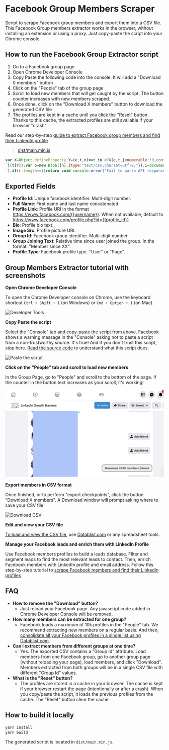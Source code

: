 # Facebook Group Members Scraper

Script to scrape Facebook group members and export them into a CSV file. This Facebook Group members extractor works in the browser, without installing an extension or using a proxy. Just copy-paste the script into your Chrome console.

## How to run the Facebook Group Extractor script

 1. Go to a Facebook group page
 1. Open Chrome Developer Console
 1. Copy Paste the following code into the console. It will add a "Download 0 members" button
 1. Click on the "People" tab of the group page
 1. Scroll to load new members that will get caught by the script. The button counter increases with new members scraped.
 1. Once done, click on the "Download X members" button to download the generated CSV file
 1. The profiles are kept in a cache until you click the "Reset" button. Thanks to this cache, the extracted profiles are still available if your browser "crash"

 Read our step-by-step [guide to extract Facebook group members and find their LinkedIn profile](https://www.datablist.com/how-to/scrape-facebook-group-members-linkedin)

> [dist/main.min.js](dist/main.min.js)

```javascript
var X=Object.defineProperty,Y=(e,t,n)=>t in e?X(e,t,{enumerable:!0,configurable:!0,writable:!0,value:n}):e[t]=n,k=(e,t,n)=>(Y(e,"symbol"!=typeof t?t+"":t,n),n);function Z(e,t){for(var n="",r=0;r<t.length;r++)n+=function(e){for(var t="",n=0;n<e.length;n++){var r=null===e[n]||"u"<typeof e[n]?"":e[n].toString(),r=(r=e[n]instanceof Date?e[n].toLocaleString():r).replace(/"/g,'""');0<n&&(t+=","),t+=r=0<=r.search(/("|,|\n)/g)?'"'+r+'"':r}return t+`
`}(t[r]);var o=new Blob([n],{type:"text/csv;charset=utf-8;"}),i=document.createElement("a");void 0!==i.download&&(o=URL.createObjectURL(o),i.setAttribute("href",o),i.setAttribute("download",e),document.body.appendChild(i),i.click(),document.body.removeChild(i))}const E=(t,e)=>e.some(e=>t instanceof e);let M,j;function N(){return M=M||[IDBDatabase,IDBObjectStore,IDBIndex,IDBCursor,IDBTransaction]}function G(){return j=j||[IDBCursor.prototype.advance,IDBCursor.prototype.continue,IDBCursor.prototype.continuePrimaryKey]}const _=new WeakMap,x=new WeakMap,m=new WeakMap;function Q(i){var e=new Promise((e,t)=>{const n=()=>{i.removeEventListener("success",r),i.removeEventListener("error",o)},r=()=>{e(h(i.result)),n()},o=()=>{t(i.error),n()};i.addEventListener("success",r),i.addEventListener("error",o)});return m.set(e,i),e}function ee(i){var e;_.has(i)||(e=new Promise((e,t)=>{const n=()=>{i.removeEventListener("complete",r),i.removeEventListener("error",o),i.removeEventListener("abort",o)},r=()=>{e(),n()},o=()=>{t(i.error||new DOMException("AbortError","AbortError")),n()};i.addEventListener("complete",r),i.addEventListener("error",o),i.addEventListener("abort",o)}),_.set(i,e))}let D={get(e,t,n){if(e instanceof IDBTransaction){if("done"===t)return _.get(e);if("store"===t)return n.objectStoreNames[1]?void 0:n.objectStore(n.objectStoreNames[0])}return h(e[t])},set(e,t,n){return e[t]=n,!0},has(e,t){return e instanceof IDBTransaction&&("done"===t||"store"===t)||t in e}};function K(e){D=e(D)}function te(t){return G().includes(t)?function(...e){return t.apply(C(this),e),h(this.request)}:function(...e){return h(t.apply(C(this),e))}}function ne(e){return"function"==typeof e?te(e):(e instanceof IDBTransaction&&ee(e),E(e,N())?new Proxy(e,D):e)}function h(e){if(e instanceof IDBRequest)return Q(e);if(x.has(e))return x.get(e);var t=ne(e);return t!==e&&(x.set(e,t),m.set(t,e)),t}const C=e=>m.get(e);function re(e,t,{blocked:n,upgrade:r,blocking:o,terminated:i}={}){const s=indexedDB.open(e,t),a=h(s);return r&&s.addEventListener("upgradeneeded",e=>{r(h(s.result),e.oldVersion,e.newVersion,h(s.transaction),e)}),n&&s.addEventListener("blocked",e=>n(e.oldVersion,e.newVersion,e)),a.then(e=>{i&&e.addEventListener("close",()=>i()),o&&e.addEventListener("versionchange",e=>o(e.oldVersion,e.newVersion,e))}).catch(()=>{}),a}const ie=["get","getKey","getAll","getAllKeys","count"],se=["put","add","delete","clear"],I=new Map;function L(e,t){if(e instanceof IDBDatabase&&!(t in e)&&"string"==typeof t){if(I.get(t))return I.get(t);const r=t.replace(/FromIndex$/,""),o=t!==r,i=se.includes(r);return r in(o?IDBIndex:IDBObjectStore).prototype&&(i||ie.includes(r))?(e=async function(e,...t){e=this.transaction(e,i?"readwrite":"readonly");let n=e.store;return o&&(n=n.index(t.shift())),(await Promise.all([n[r](...t),i&&e.done]))[0]},I.set(t,e),e):void 0}}K(r=>({...r,get:(e,t,n)=>L(e,t)||r.get(e,t,n),has:(e,t)=>!!L(e,t)||r.has(e,t)}));const oe=["continue","continuePrimaryKey","advance"],R={},S=new WeakMap,W=new WeakMap,ae={get(e,t){if(!oe.includes(t))return e[t];let n=R[t];return n=n||(R[t]=function(...e){S.set(this,W.get(this)[t](...e))})}};async function*ce(...e){let t=this;if(t=t instanceof IDBCursor?t:await t.openCursor(...e)){t=t;var n=new Proxy(t,ae);for(W.set(n,t),m.set(n,C(t));t;)yield n,t=await(S.get(n)||t.continue()),S.delete(n)}}function V(e,t){return t===Symbol.asyncIterator&&E(e,[IDBIndex,IDBObjectStore,IDBCursor])||"iterate"===t&&E(e,[IDBIndex,IDBObjectStore])}K(r=>({...r,get(e,t,n){return V(e,t)?ce:r.get(e,t,n)},has(e,t){return V(e,t)||r.has(e,t)}}));var f=function(e,s,a,d){return new(a=a||Promise)(function(n,t){function r(e){try{i(d.next(e))}catch(e){t(e)}}function o(e){try{i(d.throw(e))}catch(e){t(e)}}function i(e){var t;e.done?n(e.value):((t=e.value)instanceof a?t:new a(function(e){e(t)})).then(r,o)}i((d=d.apply(e,s||[])).next())})},de=function(e,t){var n={};for(o in e)Object.prototype.hasOwnProperty.call(e,o)&&t.indexOf(o)<0&&(n[o]=e[o]);if(null!=e&&"function"==typeof Object.getOwnPropertySymbols)for(var r=0,o=Object.getOwnPropertySymbols(e);r<o.length;r++)t.indexOf(o[r])<0&&Object.prototype.propertyIsEnumerable.call(e,o[r])&&(n[o[r]]=e[o[r]]);return n};class ue{constructor(e){this.name="scrape-storage",this.persistent=!0,this.data=new Map,null!=e&&e.name&&(this.name=e.name),null!=e&&e.persistent&&(this.persistent=e.persistent),this.initDB().then(()=>{}).catch(()=>{this.persistent=!1})}get storageKey(){return"storage-"+this.name}initDB(){return f(this,void 0,void 0,function*(){this.db=yield re(this.storageKey,5,{upgrade(e,t,n,r){let o;t<5&&e.deleteObjectStore("data"),(o=e.objectStoreNames.contains("data")?r.objectStore("data"):e.createObjectStore("data",{keyPath:"_id",autoIncrement:!0}))&&!o.indexNames.contains("_createdAt")&&o.createIndex("_createdAt","_createdAt"),o&&!o.indexNames.contains("_pk")&&o.createIndex("_pk","_pk",{unique:!0})}})})}_dbAddElem(t,n,r){return f(this,void 0,void 0,function*(){if(!this.persistent||!this.db)throw new Error("DB doesnt exist");{const e=(r=r||this.db.transaction("data","readwrite")).store;(yield e.index("_pk").get(t))||(yield e.put(Object.assign({_pk:t,_createdAt:new Date},n)))}})}addElem(e,t){return f(this,void 0,void 0,function*(){if(this.persistent&&this.db)try{yield this._dbAddElem(e,t)}catch(e){console.error(e)}else this.data.set(e,t)})}addElems(e){return f(this,void 0,void 0,function*(){if(this.persistent&&this.db){const n=[],r=this.db.transaction("data","readwrite");e.forEach(([e,t])=>{n.push(this._dbAddElem(e,t,r))}),n.push(r.done),yield Promise.all(n)}else e.forEach(([e,t])=>{this.addElem(e,t)})})}clear(){return f(this,void 0,void 0,function*(){this.persistent&&this.db?yield this.db.clear("data"):this.data.clear()})}getCount(){return f(this,void 0,void 0,function*(){return this.persistent&&this.db?yield this.db.count("data"):this.data.size})}getAll(){return f(this,void 0,void 0,function*(){if(this.persistent&&this.db){const n=new Map,e=yield this.db.getAll("data");return e&&e.forEach(e=>{var t=e["_id"],e=de(e,["_id"]);n.set(t,e)}),n}return this.data})}toCsvData(){return f(this,void 0,void 0,function*(){const t=[];return t.push(this.headers),(yield this.getAll()).forEach(e=>{try{t.push(this.itemToRow(e))}catch(e){console.error(e)}}),t})}}function y(e,t){const n=document.createElement("span");return t&&n.setAttribute("id",t),n.textContent=e,n}function F(e){const t=document.createElement("div"),n=["display: block;","padding: 0px 4px;"];return e&&n.push("border-left: 1px solid #2e2e2e;","margin-left: 4px;"),t.setAttribute("style",n.join("")),t}function le(){const e=document.createElement("div");return e.setAttribute("style",["position: absolute;","bottom: 30px;","right: 130px;","color: #2e2e2e;","background: #EEE;","border-radius: 12px;","padding: 0px 12px;","cursor: pointer;","font-weight:600;","font-size:15px;","display: flex;","pointer-events: auto;","border: 1px solid #000;","height: 36px;","align-items: center;","justify-content: center;"].join("")),e}function fe(){const e=document.createElement("div");e.setAttribute("style",["position: fixed;","top: 0;","left: 0;","z-index: 10;","width: 100%;","height: 100%;","pointer-events: none;"].join(""));var t=le();return e.appendChild(t),document.body.appendChild(e),t}class he extends ue{constructor(){super(...arguments),k(this,"name","fb-scrape-storage")}get headers(){return["Profile Id","Full Name","Profile Link","Bio","ImageSrc","GroupId","Group Joining Text","Profile Type"]}itemToRow(e){return[e.profileId,e.fullName,e.profileLink,e.bio,e.imageSrc,e.groupId,e.groupJoiningText,e.profileType]}}const g=new he;async function B(){const e=document.getElementById("fb-group-scraper-number-tracker");if(e){const t=await g.getCount();e.textContent=t.toString()}}function pe(){const e=fe(),t=F(),n=(t.appendChild(y("Download ")),t.appendChild(y("0","fb-group-scraper-number-tracker")),t.appendChild(y(" members")),t.addEventListener("click",async function(){Z(`groupMemberExport-${(new Date).toISOString()}.csv`,await g.toCsvData())}),e.appendChild(t),F(!0));n.appendChild(y("Reset")),n.addEventListener("click",async function(){await g.clear(),await B()}),e.appendChild(n),window.setTimeout(()=>{B()},1e3)}function ye(e){var t;let n;if(null!=(t=null==e?void 0:e.data)&&t.group)n=e.data.group;else{if("Group"!==(null==(t=null==(t=null==e?void 0:e.data)?void 0:t.node)?void 0:t.__typename))return;n=e.data.node}let r;if(null!=(t=null==n?void 0:n.new_members)&&t.edges)r=n.new_members.edges;else if(null!=(e=null==n?void 0:n.new_forum_members)&&e.edges)r=n.new_forum_members.edges;else{if(null==(t=null==n?void 0:n.search_results)||!t.edges)return;r=n.search_results.edges}const o=r.map(e=>{var t="GroupUserInvite"===e.node.__isEntity?e.node.invitee_profile:e.node;if(!t)return null;var{id:n,name:r,bio_text:o,url:i,profile_picture:s,__isProfile:a}=t,d=(null==(d=null==e?void 0:e.join_status_text)?void 0:d.text)||(null==(e=null==(d=null==e?void 0:e.membership)?void 0:d.join_status_text)?void 0:e.text),t=null==(e=t.group_membership)?void 0:e.associated_group.id;return{profileId:n,fullName:r,profileLink:i,bio:(null==o?void 0:o.text)||"",imageSrc:(null==s?void 0:s.uri)||"",groupId:t,groupJoiningText:d||"",profileType:a}}),i=[];o.forEach(e=>{e&&i.push([e.profileId,e])}),g.addElems(i).then(()=>{B()})}function ge(e){let n=[];try{n.push(JSON.parse(e))}catch(t){var r=e.split(`
`);if(r.length<=1)return void console.error("Fail to parse API response",t);for(let e=0;e<r.length;e++){var o=r[e];try{n.push(JSON.parse(o))}catch{console.error("Fail to parse API response",t)}}}for(let e=0;e<n.length;e++)ye(n[e])}function me(){pe();let e=XMLHttpRequest.prototype.send;XMLHttpRequest.prototype.send=function(){this.addEventListener("readystatechange",function(){this.responseURL.includes("/api/graphql/")&&4===this.readyState&&ge(this.responseText)},!1),e.apply(this,arguments)}}me();
```


## Exported Fields

- **Profile Id**: Unique facebook identifier. Multi-digit number.
- **Full Name**: First name and last name concatenated.
- **Profile Link**: Profile URI in the format https://www.facebook.com/{{username}}. When not available, default to https://www.facebook.com/profile.php?id={{profile_id}}
- **Bio**: Profile bio text.
- **Image Src**: Profile picture URI.
- **Group Id**: Facebook group identifier. Multi-digit number.
- **Group Joining Text**: Relative time since user joined the group. In the format: "Member since XX".
- **Profile Type**: Facebook profile type. "User" or "Page".


## Group Members Extractor tutorial with screenshots

**Open Chrome Developer Console**

To open the Chrome Developer console on Chrome, use the keyboard shortcut `Ctrl + Shift + I` (on Windows) or `Cmd + Option + I` (on Mac).

![Developer Tools](statics/open-developer-tools.png)





**Copy Paste the script**

Select the "Console" tab and copy-paste the script from above. Facebook shows a warning message in the "Console" asking not to  paste a script from a non-trustworthy source. It's true! And if you don't trust this script, stop here. [Read the source code](main.ts) to understand what this script does.

![Paste the script](statics/copy-paster-script.png)





**Click on the "People" tab and scroll to load new members**

In the Group Page, go to "People" and scroll to the bottom of the page. If the counter in the button text increases as your scroll, it's working!

![Scroll](statics/facebook-group-members-download-v2.png)



**Export members in CSV format**

Once finished, or to perform "export checkpoints", click the button "Download X members". A Download window will prompt asking where to save your CSV file.

![Download CSV](statics/export-members-to-csv.png)





**Edit and view your CSV file**

[To load and view the CSV file](https://www.datablist.com/csv-editor), use [Datablist.com](https://www.datablist.com/) or any spreadsheet tools.


**Manage your Facebook leads and enrich them with LinkedIn Profile**

Use Facebook members profiles to build a leads database. Filter and segment leads to find the most relevant leads to contact. Then, enrich Facebook members with LinkedIn profile and email address.
Follow this step-by-step tutorial to [scrape Facebook members and find their LinkedIn profiles](https://www.datablist.com/how-to/scrape-facebook-group-members-linkedin)


## FAQ

- **How to remove the "Download" button?**
    - Just reload your Facebook page. Any javascript code added in Chrome Developer Console will be removed.
- **How many members can be extracted for one group?**
    - Facebook loads a maximum of 10k profiles in the "People" tab. We recommend extracting new members on a regular basis. And then, [consolidate all your Facebook profiles in a single list using Datablist.com](https://www.datablist.com/how-to/scrape-facebook-group-members-linkedin).
- **Can I extract members from different groups at one time?**
    - Yes. The exported CSV contains a "Group Id" attribute. Load members from one Facebook group, go to another group page (without reloading your page), load members, and click "Download". Members extracted from both groups will be in a single CSV file with different "Group Id" values.
- **What is the "Reset" button?**
    - The profiles are stored in a cache in your browser. The cache is kept if your browser restart the page (intentionally or after a crash). When you copy/paste the script, it loads the previous profiles from the cache. The "Reset" button clear the cache.


## How to build it locally

```
yarn install
yarn build
```



The generated script is located in `dist/main.min.js`.
